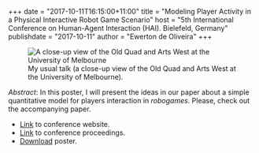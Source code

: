 +++
date = "2017-10-11T16:15:00+11:00"
title = "Modeling Player Activity in a Physical Interactive Robot Game Scenario"
host = "5th International Conference on Human-Agent Interaction (HAI). Bielefeld, Germany"
publishdate = "2017-10-11"
author = "Ewerton de Oliveira"
+++

<figure>
	<img src="/images/platonism-nominalism-usual-talk.jpg" alt="A close-up view of the Old Quad and Arts West at the University of Melbourne">
	<figcaption>My usual talk (a close-up view of the Old Quad and Arts West at the University of Melbourne).</figcaption>
</figure>

*Abstract*: In this poster, I will present the ideas in our paper about a simple quantitative model for  players interaction in *robogames*. Please, check out the accompanying paper.

* [Link](https://hai-conference.net/hai2017/) to conference website.
* [Link](https://dl.acm.org/doi/proceedings/10.1145/3125739) to conference proceedings.
* [Download](/presentations/posters/modeling-player-activity-in-robogames.pdf) poster.